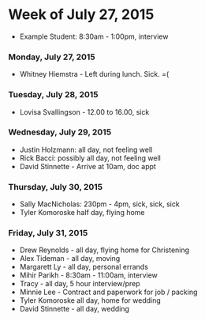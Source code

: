 # Week of July 27, 2015

* Example Student: 8:30am - 1:00pm, interview

### Monday, July 27, 2015

* Whitney Hiemstra - Left during lunch. Sick. =(

### Tuesday, July 28, 2015

* Lovisa Svallingson - 12.00 to 16.00, sick 

### Wednesday, July 29, 2015

* Justin Holzmann: all day, not feeling well
* Rick Bacci: possibly all day, not feeling well
* David Stinnette - Arrive at 10am, doc appt

### Thursday, July 30, 2015

* Sally MacNicholas: 230pm - 4pm, sick, sick, sick
* Tyler Komoroske half day, flying home

### Friday, July 31, 2015
* Drew Reynolds - all day, flying home for Christening
* Alex Tideman - all day, moving
* Margarett Ly - all day, personal errands
* Mihir Parikh - 8:30am - 11:00am, interview
* Tracy - all day, 5 hour interview/prep
* Minnie Lee - Contract and paperwork for job / packing
* Tyler Komoroske all day, home for wedding
* David Stinnette - all day, wedding
